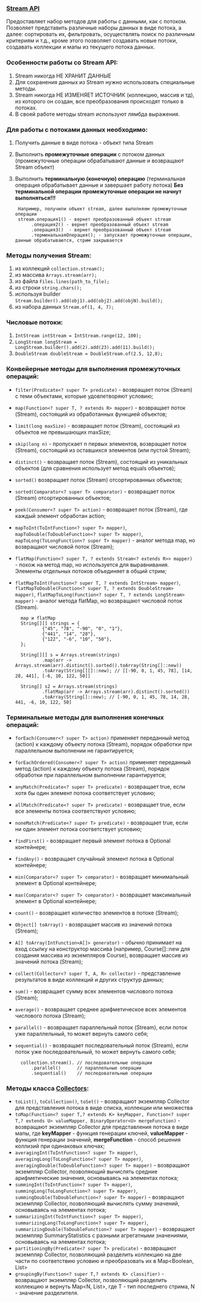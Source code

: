 ### [Stream API](https://docs.oracle.com/en/java/javase/11/docs/api/java.base/java/util/stream/Stream.html)
Предоставляет набор методов для работы с данными, как с потоком.
Позволяет представить различные наборы данных в виде потока,
а далее: сортировать их, фильтровать, осуществлять поиск по различным критериям и т.д.,
кроме этого позволяет создавать новые потоки, создавать коллекции и мапы из текущего потока данных.

### Особенности работы со Stream API:
1. Stream никогда НЕ ХРАНИТ ДАННЫЕ
2. Для сохранения данных из Stream нужно использовать специальные методы.
3. Stream никогда НЕ ИЗМЕНЯЕТ ИСТОЧНИК (коллекцию, массив и тд), из которого он создан, все преобразования происходят только в потоках.
4. В своей работе методы stream используют лямбда выражения.

### Для работы с потоками данных необходимо:
1. Получить данные в виде потока - объект типа Stream
2. Выполнить <b>промежуточные операции</b> с потоком данных
(промежуточные операции обрабатывают данные и возвращают Stream объект)
3. Выполнить <b>терминальную (конечную) операцию</b>
(терминальная операция обрабатывает данные и завершает работу потока)
<b>Без терминальной операции промежуточные операции не начнут выполняться!!!</b>
      
        Например, получили объект stream, далее выполняем промежуточные операции
        stream.операция1() - вернет преобразованный объект stream
             .операция2() - вернет преобразованный объект stream
             .операция3()  - вернет преобразованный объект stream
             .терминальнаяОперация(); - запускает промежуточные операции, данные обрабатываются, стрим закрывается 

### Методы получения Stream:
1. из коллекций `collection.stream();`
2. из массива `Arrays.stream(arr);`
3. из файла `Files.lines(path_to_file);`
4. из строки `string.chars();`
5. используя builder `Stream.builder().add(obj1).add(obj2).add(objN).build();`
6. из набора данных `Stream.of(1, 4, 7);`

### Числовые потоки:
1. `IntStream intStream = IntStream.range(12, 100);`
2. `LongStream longStream = LongStream.builder().add(2).add(23).add(11).build();`
3. `DoubleStream doubleStream = DoubleStream.of(2.5, 12,8);`

### Конвейерные методы для выполнения промежуточных операций:
* `filter(Predicate<? super T> predicate)` - возвращает поток (Stream) с теми объектами, которые удовлетворяют условию;
* `map(Function<? super T, ? extends R> mapper)` - возвращает поток (Stream), состоящий из обработанных функцией объектов;
* `limit(long maxSize)` - возвращает поток (Stream), состоящий из объектов не превышающих maxSize;
* `skip(long n)` - пропускает n первых элементов, возвращает поток (Stream), состоящий из оставшихся элементов (или пустой Stream);
* `distinct()` - возвращает поток (Stream), состоящий из уникальных объектов (для сравнения использует метод equals объектов);
* `sorted()` возвращает поток (Stream) отсортированных объектов;
* `sorted(Comparator<? super T> comparator)` - возвращает поток (Stream) отсортированных объектов;
* `peek(Consumer<? super T> action)` - возвращает поток (Stream), где каждый элемент обработан action;
* `mapToInt(ToIntFunction<? super T> mapper)`, `mapToDouble(ToDoubleFunction<? super T> mapper)`, `mapToLong(ToLongFunction<? super T> mapper)` - 
  аналог метода map, но возвращают числовой поток (Stream);
* `flatMap(Function<? super T, ? extends Stream<? extends R>> mapper)` - похож на метод map, но используется для выравнивания. Элементы отдельных потоков объединяет в общий стрим; 
* `flatMapToInt(Function<? super T, ? extends IntStream> mapper)`, `flatMapToDouble(Function<? super T, ? extends DoubleStream> mapper)`, 
  `flatMapToLong(Function<? super T, ? extends LongStream> mapper)` - аналог метода flatMap, но возвращают числовой поток (Stream).

        map и flatMap
        String[][] strings = {
                {"45", "78", "-90", "0", "1"},
                {"441", "14", "28"},
                {"122", "-6", "10", "50"},
        };

        String[][] s = Arrays.stream(strings) 
                .map(arr -> Arrays.stream(arr).distinct().sorted().toArray(String[]::new)) 
                .toArray(String[][]::new); // [[-90, 0, 1, 45, 78], [14, 28, 441], [-6, 10, 122, 50]]

        String[] s2 = Arrays.stream(strings) 
                .flatMap(arr -> Arrays.stream(arr).distinct().sorted()) 
                .toArray(String[]::new); // [-90, 0, 1, 45, 78, 14, 28, 441, -6, 10, 122, 50]

### Терминальные методы для выполнения конечных операций:
* `forEach(Consumer<? super T> action)` применяет переданный метод (action) к каждому объекту потока (Stream),
  порядок обработки при параллельном выполнении не гарантируется;
* `forEachOrdered(Consumer<? super T> action)` применяет переданный метод (action) к каждому объекту потока (Stream),
  порядок обработки при параллельном выполнении гарантируется;
* `anyMatch(Predicate<? super T> predicate)` - возвращает true, если хотя бы один элемент потока соответствует условию;
* `allMatch(Predicate<? super T> predicate)` - возвращает true, если все элементы потока соответствуют условию;
* `noneMatch(Predicate<? super T> predicate)` - возвращает true, если ни один элемент потока соответствует условию;
* `findFirst()` - возвращает первый элемент потока в Optional контейнере;
* `findAny()` - возвращает случайный элемент потока в Optional контейнере;
* `min(Comparator<? super T> comparator)` - возвращает минимальный элемент в Optional контейнере;
* `max(Comparator<? super T> comparator)` - возвращает максимальный элемент в Optional контейнере;
* `count()` - возвращает количество элементов в потоке (Stream);
* `Object[] toArray()` - возвращает массив из значений потока (Stream);
* `A[] toArray(IntFunction<A[]> generator)` - обычно принимает на вход ссылку на конструктор массива 
  (например, Course[]::new для создания массива из экземпляров Course), 
  возвращает массив из значений потока (Stream);
* `collect(Collector<? super T, A, R> collector)` - представление результатов в виде коллекций и других структур данных;
* `sum()` - возвращает сумму всех элементов числового потока (Stream);
* `average()` - возвращает среднее арифметическое всех элементов числового потока (Stream);
* `parallel()` - возвращает параллельный поток (Stream), если поток уже параллельный, то может вернуть самого себя;
* `sequential()` - возвращает последовательный поток (Stream), если поток уже последовательный, то может вернуть самого себя;

        collection.stream(). // последовательные операции
            .parallel()      // параллельные операции
            .sequential()    // последовательные операции

### Методы класса [Collectors](https://docs.oracle.com/en/java/javase/11/docs/api/java.base/java/util/stream/Collectors.html):
* `toList()`, `toCollection()`, `toSet()` - возвращают экземпляр Collector для представления потока в виде списка, коллекции или множества
* `toMap(Function<? super T,? extends K> keyMapper, Function<? super T,? extends U> valueMapper, BinaryOperator<U> mergeFunction)` -
  возвращают экземпляр Collector для представления потока в виде мапы, где <b>keyMapper</b> - функция генерации ключей, 
  <b>valueMapper</b> - функция генерации значений, <b>mergeFunction</b> - способ решения коллизий при одинаковых ключах;
* `averagingInt(ToIntFunction<? super T> mapper)`, `averagingLong(ToLongFunction<? super T> mapper)`, `averagingDouble(ToDoubleFunction<? super T> mapper)` -
 возвращают экземпляр Collector, позволяющий вычислять средние арифметические значения, основываясь на элементах потока;
* `summingInt(ToIntFunction<? super T> mapper)`, `summingLong(ToLongFunction<? super T> mapper)`, `summingDouble(ToDoubleFunction<? super T> mapper)` -
  возвращают экземпляр Collector, позволяющий вычислять сумму значений, основываясь на элементах потока; 
* `summarizingInt(ToIntFunction<? super T> mapper)`, `summarizingLong(ToLongFunction<? super T> mapper)`, `summarizingDouble(ToDoubleFunction<? super T> mapper)` -
  возвращают экземпляр SummaryStatistics с разными агрегатными значениями, основываясь на элементах потока;
* `partitioningBy(Predicate<? super T> predicate)` - возвращают экземпляр Collector, позволяющий разделить коллекцию на две части по соответствию условию и 
  преобразовать их в Map<Boolean, List>
* `groupingBy(Function<? super T,? extends K> classifier)` - возвращают экземпляр Collector, 
  позволяющий разделить коллекцию и вернуть Map<N, List<T>>, где T - тип последнего стрима, N - значение разделителя.  





   

   



